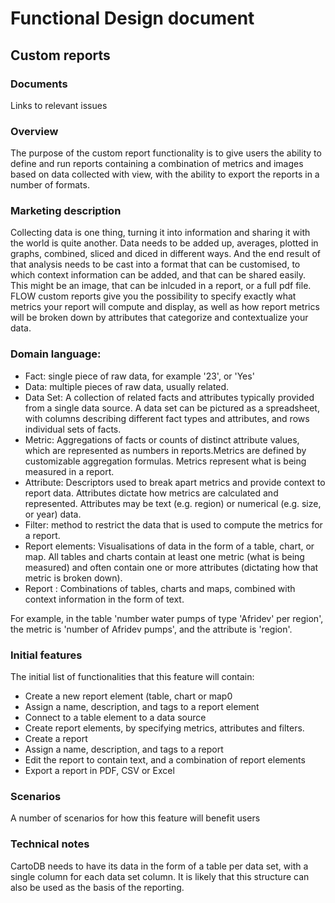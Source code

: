 # Functional Design document

Custom reports
---------------

### Documents
Links to relevant issues

### Overview
The purpose of the custom report functionality is to give users the ability to define and run reports containing a combination of metrics and images based on data collected with view, with the ability to export the reports in a number of formats. 

### Marketing description
Collecting data is one thing, turning it into information and sharing it with the world is quite another. Data needs to be added up, averages, plotted in graphs, combined, sliced and diced in different ways. And the end result of that analysis needs to be cast into a format that can be customised, to which context information can be added, and that can be shared easily. This might be an image, that can be inlcuded in a report, or a full pdf file. FLOW custom reports give you the possibility to specify exactly what metrics your report will compute and display, as well as how report metrics will be broken down by attributes that categorize and contextualize your data. 

### Domain language:
* Fact: single piece of raw data, for example '23', or 'Yes'
* Data: multiple pieces of raw data, usually related.
* Data Set: A collection of related facts and attributes typically provided from a single data source. A data set can be pictured as a spreadsheet, with columns describing different fact types and attributes, and rows individual sets of facts.
* Metric: Aggregations of facts or counts of distinct attribute values, which are represented as numbers in reports.Metrics are defined by customizable aggregation formulas. Metrics represent what is being measured in a report.
* Attribute: Descriptors used to break apart metrics and provide context to report data. Attributes dictate how metrics are calculated and represented. Attributes may be text (e.g. region) or numerical (e.g. size, or year) data.
* Filter: method to restrict the data that is used to compute the metrics for a report.
* Report elements: Visualisations of data in the form of a table, chart, or map. All tables and charts contain at least one metric (what is being measured) and often contain one or more attributes (dictating how that metric is broken down).	
* Report : Combinations of tables, charts and maps, combined with context information in the form of text. 


For example, in the table 'number water pumps of type 'Afridev' per region', the metric is 'number of Afridev pumps', and the attribute is 'region'.

### Initial features
The initial list of functionalities that this feature will contain:
* Create a new report element (table, chart or map0
* Assign a name, description, and tags to a report element
* Connect to a table element to a data source
* Create report elements, by specifying metrics, attributes and filters.
* Create a report
* Assign a name, description, and tags to a report
* Edit the report to contain text, and a combination of report elements
* Export a report in PDF, CSV or Excel

### Scenarios
A number of scenarios for how this feature will benefit users

### Technical notes
CartoDB needs to have its data in the form of a table per data set, with a single column for each data set column. It is likely that this structure can also be used as the basis of the reporting.

